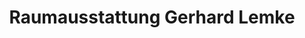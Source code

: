 ---
title: "Raumausstattung Gerhard Lemke"
url: /stuttgart/raumausstattung-gerhard-lemke/
shop: Raumausstattung
---